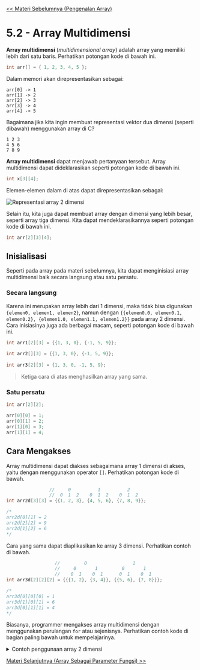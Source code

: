 [<< Materi Sebelumnya (Pengenalan Array)](1-PengenalanArray.md)

# 5.2 - Array Multidimensi

**Array multidimensi** (*multidimensional array*) adalah array yang memiliki lebih dari satu baris. Perhatikan potongan kode di bawah ini.

```c
int arr[] = { 1, 2, 3, 4, 5 };
```

Dalam memori akan direpresentasikan sebagai:

```
arr[0] -> 1
arr[1] -> 2
arr[2] -> 3
arr[3] -> 4
arr[4] -> 5
```

Bagaimana jika kita ingin membuat representasi vektor dua dimensi (seperti dibawah) menggunakan array di C?

```
1 2 3
4 5 6
7 8 9
```

**Array multidimensi** dapat menjawab pertanyaan tersebut. Array multidimensi dapat dideklarasikan seperti potongan kode di bawah ini.

```c
int x[3][4];
```

Elemen-elemen dalam di atas dapat direpresentasikan sebagai:

![Representasi array 2 dimensi](https://cdn.programiz.com/sites/tutorial2program/files/two-dimensional-array_0.jpg)

Selain itu, kita juga dapat membuat array dengan dimensi yang lebih besar, seperti array tiga dimensi. Kita dapat mendeklarasikannya seperti potongan kode di bawah ini.

```c
int arr[2][3][4];
```

## Inisialisasi
Seperti pada array pada materi sebelumnya, kita dapat menginisiasi array multidimensi baik secara langsung atau satu persatu.

### Secara langsung
Karena ini merupakan array lebih dari 1 dimensi, maka tidak bisa digunakan `{elemen0, elemen1, elemen2}`, namun dengan `{{elemen0.0, elemen0.1, elemen0.2}, {elemen1.0, elemen1.1, elemen1.2}}` pada array 2 dimensi. Cara inisiasinya juga ada berbagai macam, seperti potongan kode di bawah ini.

```c
int arr1[2][3] = {{1, 3, 0}, {-1, 5, 9}};
         
int arr2[][3] = {{1, 3, 0}, {-1, 5, 9}};
                
int arr3[2][3] = {1, 3, 0, -1, 5, 9};
```
> Ketiga cara di atas menghasilkan array yang sama.

### Satu persatu

```c
int arr[2][2];

arr[0][0] = 1;
arr[0][1] = 2;
arr[1][0] = 3;
arr[1][1] = 4;
```

## Cara Mengakses
Array multidimensi dapat diakses sebagaimana array 1 dimensi di akses, yaitu dengan menggunakan operator `[]`. Perhatikan potongan kode di bawah.

```c
                //     0          1          2
                //  0  1  2    0  1  2    0  1  2
int arr2d[3][3] = {{1, 2, 3}, {4, 5, 6}, {7, 8, 9}};

/*
arr2d[0][1] = 2
arr2d[2][2] = 9
arr2d[1][2] = 6
*/
```

Cara yang sama dapat diaplikasikan ke array 3 dimensi. Perhatikan contoh di bawah.

```c
                  //         0                 1
                  //     0       1         0       1
                  //    0  1    0  1      0  1    0  1
int arr3d[2][2][2] = {{{1, 2}, {3, 4}}, {{5, 6}, {7, 8}}};

/*
arr3d[0][0][0] = 1
arr3d[1][0][1] = 6
arr3d[0][1][1] = 4
*/
```

Biasanya, programmer mengakses array multidimensi dengan menggunakan perulangan `for` atau sejenisnya. Perhatikan contoh kode di bagian paling bawah untuk mempelajarinya.

<details>
  <summary>Contoh penggunaan array 2 dimensi</summary>
  
```c
#include <stdio.h>

int main() {
    int matrix_num_row, matrix_num_col, matrix[100][100];
    // Menggunakan [100][100] karena [variabel1][variabel2] tidak kompatibel di semua compiler

    printf("== Aplikasi Pembuat Matriks 2D ==\nJumlah baris matriks yang ingin kamu buat: ");
    scanf("%d", &matrix_num_row);
    printf("Jumlah kolom matriks yang ingin kamu buat: ");
    scanf("%d", &matrix_num_col);

    if ((matrix_num_col > 100) || (matrix_num_row > 100)) {
        printf("Maaf, jumlah maksimal kolom dan baris adalah 100\n");
        return 1;
    }

    printf("Masukkan matriks anda baris demi baris di bawah:\n");

    for (int i = 0; i < matrix_num_row; i++) {
        for (int j = 0; j < matrix_num_col; j++) {
            scanf("%d", &matrix[i][j]);
        }
    }

    printf("Matrix anda:\n");

    for (int i = 0; i < matrix_num_row; i++) {
        for (int j = 0; j < matrix_num_col; j++) {
            printf("%d ", matrix[i][j]);
        }
        printf("\n");
    }
}

/* Contoh output:
== Aplikasi Pembuat Matriks 2D ==
Jumlah baris matriks yang ingin kamu buat: 2
Jumlah kolom matriks yang ingin kamu buat: 3
Masukkan matriks anda baris demi baris di bawah:
1 2 3
4 5 6
Matrix anda:
1 2 3
4 5 6
*/
```
  
</details>
  
[Materi Selanjutnya (Array Sebagai Parameter Fungsi) >>](3-ArraySebagaiParameterFungsi.md)
